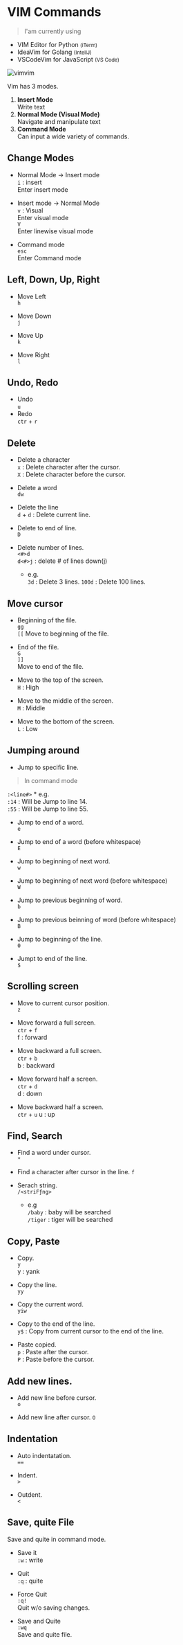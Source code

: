 # VIM Commands
> I'am currently using 
* VIM Editor for Python <small>(iTerm)</small>
* IdeaVim for Golang <small>(IntellJ)</small>
* VSCodeVim for JavaScript <small>(VS Code)</small>

![vimvim](https://user-images.githubusercontent.com/48475824/73815465-672bbc80-4829-11ea-8683-6e890c7d276d.png)

Vim has 3 modes.
1. **Insert Mode**  
  Write text
1. **Normal Mode (Visual Mode)**  
  Navigate and manipulate text
1. **Command Mode**  
  Can input a wide variety of commands.


## Change Modes
  * Normal Mode → Insert mode   
  <code>i</code> : insert   
  Enter insert mode

  * Insert mode → Normal Mode   
  <code>v</code> : Visual  
  Enter visual mode   
  <code>V</code>   
  Enter linewise visual mode

  * Command mode   
  <code>esc</code>  
  Enter Command mode


## Left, Down, Up, Right
  * Move Left  
  <code>h</code>

  * Move Down  
  <code>j</code>

  * Move Up  
  <code>k</code>

  * Move Right  
  <code>l</code>


## Undo, Redo
  * Undo  
  <code>u</code>
  * Redo  
  <code>ctr</code> + <code>r</code>


## Delete
  * Delete a character    
  <code>x</code> : Delete character after the cursor.   
  <code>X</code> : Delete character before the cursor.

  * Delete a word  
  <code>dw</code>

  * Delete the line   
  <code>d</code> + <code>d</code> : Delete current line.  

  * Delete to end of line.   
  <code>D</code>

  * Delete number of lines.  
  <code>\<#>d</code>  
  <code>d\<#>j</code> : delete # of lines down(j)
    * e.g.  
    <code>3d</code> : Delete 3 lines.
    <code>100d</code> : Delete 100 lines.


## Move cursor
  * Beginning of the file.  
  <code>gg</code>  
  <code>[[</code>
  Move to beginning of the file.

  * End of the file.  
  <code>G</code>  
  <code>]]</code>  
  Move to end of the file.

  * Move to the top of the screen.  
  <code>H</code> : High

  * Move to the middle of the screen.  
  <code>M</code> : Middle

  * Move to the bottom of the screen.  
  <code>L</code> : Low


## Jumping around
  * Jump to specific line.  
  > In command mode

  <code>:\<line#></code>
    * e.g.  
    <code>:14</code> : Will be Jump to line 14.  
    <code>:55</code> : Will be Jump to line 55.

  * Jump to end of a word.  
  <code>e</code>

  * Jump to end of a word (before whitespace)  
  <code>E</code>

  * Jump to beginning of next word.  
  <code>w</code>

  * Jump to beginning of next word (before whitespace)  
  <code>W</code>

  * Jump to previous beginning of word.  
  <code>b</code>

  * Jump to previous beinning of word (before whitespace)  
  <code>B</code>

  * Jump to beginning of the line.  
  <code>0</code>

  * Jumpt to end of the line.  
  <code>$</code>


## Scrolling screen
  * Move to current cursor position.  
  <code>z</code>
  
  * Move forward a full screen.  
  <code>ctr</code> + <code>f</code>  
  f : forward

  * Move backward a full screen.  
  <code>ctr</code> + <code>b</code>  
  b : backward

  * Move forward half a screen.  
  <code>ctr</code> + <code>d</code>  
  d : down

  * Move backward half a screen.  
  <code>ctr</code> + <code>u</code>
  u : up


## Find, Search
  * Find a word under cursor.  
  <code>*</code>

  * Find a character after cursor in the line.
  <code>f</code>

  * Serach string.  
  <code>/\<striFƒng></code>
    * e.g  
    <code>/baby</code> : baby will be searched  
    <code>/tiger</code> : tiger will be searched


## Copy, Paste
  * Copy.  
  <code>y</code>  
  y : yank

  
  * Copy the line.  
  <code>yy</code>  

  * Copy the current word.  
  <code>yiw</code>
  
  * Copy to the end of the line.  
  <code>y$</code> : Copy from current cursor to the end of the line.

  * Paste copied.  
  <code>p</code> : Paste after the cursor.  
  <code>P</code> : Paste before the cursor.


## Add new lines.
  * Add new line before cursor.  
  <code>o</code>

  * Add new line after cursor.
  <code>O</code>


## Indentation
  * Auto indentatation.  
  <code>==</code>

  * Indent.  
  <code>></code>

  * Outdent.  
  <code><</code>


## Save, quite File
Save and quite in command mode.   
  * Save it  
  <code>:w</code> : write

  * Quit  
  <code>:q</code> : quite

  * Force Quit  
  <code>:q!</code>  
  Quit w/o saving changes.

  * Save and Quite  
  <code>:wq</code>  
  Save and quite file.  
